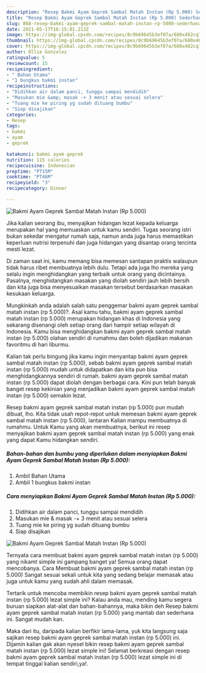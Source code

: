 ```yaml
---
description: "Resep Bakmi Ayam Geprek Sambal Matah Instan (Rp 5.000) Sederhana Untuk Jualan"
title: "Resep Bakmi Ayam Geprek Sambal Matah Instan (Rp 5.000) Sederhana Untuk Jualan"
slug: 868-resep-bakmi-ayam-geprek-sambal-matah-instan-rp-5000-sederhana-untuk-jualan
date: 2021-05-17T16:15:01.213Z
image: https://img-global.cpcdn.com/recipes/8c9b69645b3ef07a/680x482cq70/bakmi-ayam-geprek-sambal-matah-instan-rp-5000-foto-resep-utama.jpg
thumbnail: https://img-global.cpcdn.com/recipes/8c9b69645b3ef07a/680x482cq70/bakmi-ayam-geprek-sambal-matah-instan-rp-5000-foto-resep-utama.jpg
cover: https://img-global.cpcdn.com/recipes/8c9b69645b3ef07a/680x482cq70/bakmi-ayam-geprek-sambal-matah-instan-rp-5000-foto-resep-utama.jpg
author: Ollie Gonzalez
ratingvalue: 5
reviewcount: 15
recipeingredient:
- " Bahan Utama"
- "1 bungkus bakmi instan"
recipeinstructions:
- "Didihkan air dalam panci, tunggu sampai mendidih"
- "Masukan mie &amp; masak -+ 3 menit atau sesuai selera"
- "Tuang mie ke piring yg sudah dituang bumbu"
- "Siap disajikan"
categories:
- Resep
tags:
- bakmi
- ayam
- geprek

katakunci: bakmi ayam geprek 
nutrition: 115 calories
recipecuisine: Indonesian
preptime: "PT15M"
cooktime: "PT46M"
recipeyield: "3"
recipecategory: Dinner

---
```



![Bakmi Ayam Geprek Sambal Matah Instan (Rp 5.000)](https://img-global.cpcdn.com/recipes/8c9b69645b3ef07a/680x482cq70/bakmi-ayam-geprek-sambal-matah-instan-rp-5000-foto-resep-utama.jpg)

Jika kalian seorang ibu, menyajikan hidangan lezat kepada keluarga merupakan hal yang memuaskan untuk kamu sendiri. Tugas seorang istri bukan sekedar mengatur rumah saja, namun anda juga harus memastikan keperluan nutrisi terpenuhi dan juga hidangan yang disantap orang tercinta mesti lezat.

Di zaman  saat ini, kamu memang bisa memesan santapan praktis walaupun tidak harus ribet membuatnya lebih dulu. Tetapi ada juga lho mereka yang selalu ingin menghidangkan yang terbaik untuk orang yang dicintainya. Pasalnya, menghidangkan masakan yang diolah sendiri jauh lebih bersih dan kita juga bisa menyesuaikan masakan tersebut berdasarkan masakan kesukaan keluarga. 



Mungkinkah anda adalah salah satu penggemar bakmi ayam geprek sambal matah instan (rp 5.000)?. Asal kamu tahu, bakmi ayam geprek sambal matah instan (rp 5.000) merupakan hidangan khas di Indonesia yang sekarang disenangi oleh setiap orang dari hampir setiap wilayah di Indonesia. Kamu bisa menghidangkan bakmi ayam geprek sambal matah instan (rp 5.000) olahan sendiri di rumahmu dan boleh dijadikan makanan favoritmu di hari liburmu.

Kalian tak perlu bingung jika kamu ingin menyantap bakmi ayam geprek sambal matah instan (rp 5.000), sebab bakmi ayam geprek sambal matah instan (rp 5.000) mudah untuk didapatkan dan kita pun bisa menghidangkannya sendiri di rumah. bakmi ayam geprek sambal matah instan (rp 5.000) dapat diolah dengan berbagai cara. Kini pun telah banyak banget resep kekinian yang menjadikan bakmi ayam geprek sambal matah instan (rp 5.000) semakin lezat.

Resep bakmi ayam geprek sambal matah instan (rp 5.000) pun mudah dibuat, lho. Kita tidak usah repot-repot untuk memesan bakmi ayam geprek sambal matah instan (rp 5.000), lantaran Kalian mampu membuatnya di rumahmu. Untuk Kamu yang akan membuatnya, berikut ini resep menyajikan bakmi ayam geprek sambal matah instan (rp 5.000) yang enak yang dapat Kamu hidangkan sendiri.

<!--inarticleads1-->

##### Bahan-bahan dan bumbu yang diperlukan dalam menyiapkan Bakmi Ayam Geprek Sambal Matah Instan (Rp 5.000):

1. Ambil  Bahan Utama
1. Ambil 1 bungkus bakmi instan




<!--inarticleads2-->

##### Cara menyiapkan Bakmi Ayam Geprek Sambal Matah Instan (Rp 5.000):

1. Didihkan air dalam panci, tunggu sampai mendidih
1. Masukan mie &amp; masak -+ 3 menit atau sesuai selera
1. Tuang mie ke piring yg sudah dituang bumbu
1. Siap disajikan
<img src="https://img-global.cpcdn.com/steps/c924cefec72cb20e/160x128cq70/bakmi-ayam-geprek-sambal-matah-instan-rp-5000-langkah-memasak-4-foto.jpg" alt="Bakmi Ayam Geprek Sambal Matah Instan (Rp 5.000)">



Ternyata cara membuat bakmi ayam geprek sambal matah instan (rp 5.000) yang nikamt simple ini gampang banget ya! Semua orang dapat mencobanya. Cara Membuat bakmi ayam geprek sambal matah instan (rp 5.000) Sangat sesuai sekali untuk kita yang sedang belajar memasak atau juga untuk kamu yang sudah ahli dalam memasak.

Tertarik untuk mencoba membikin resep bakmi ayam geprek sambal matah instan (rp 5.000) lezat simple ini? Kalau anda mau, mending kamu segera buruan siapkan alat-alat dan bahan-bahannya, maka bikin deh Resep bakmi ayam geprek sambal matah instan (rp 5.000) yang mantab dan sederhana ini. Sangat mudah kan. 

Maka dari itu, daripada kalian berfikir lama-lama, yuk kita langsung saja sajikan resep bakmi ayam geprek sambal matah instan (rp 5.000) ini. Dijamin kalian gak akan nyesel bikin resep bakmi ayam geprek sambal matah instan (rp 5.000) lezat simple ini! Selamat berkreasi dengan resep bakmi ayam geprek sambal matah instan (rp 5.000) lezat simple ini di tempat tinggal kalian sendiri,ya!.

